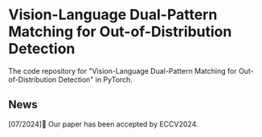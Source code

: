 # Vision-Language Dual-Pattern Matching for Out-of-Distribution Detection

The code repository for "Vision-Language Dual-Pattern Matching for Out-of-Distribution Detection" in PyTorch. 

## News

[07/2024]🎉  Our paper has been accepted by ECCV2024.
